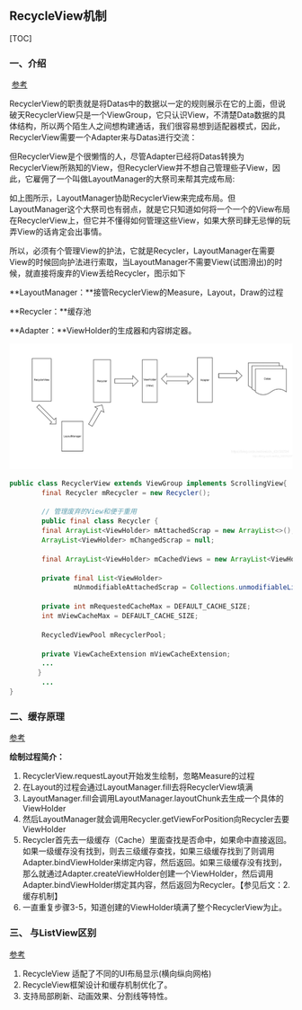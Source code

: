 ## RecycleView机制

[TOC]

### 一、介绍

​	[参考](https://blog.csdn.net/qq_33275597/article/details/93849695)

​	RecyclerView的职责就是将Datas中的数据以一定的规则展示在它的上面，但说破天RecyclerView只是一个ViewGroup，它只认识View，不清楚Data数据的具体结构，所以两个陌生人之间想构建通话，我们很容易想到适配器模式，因此，RecyclerView需要一个Adapter来与Datas进行交流：

​	但RecyclerView是个很懒惰的人，尽管Adapter已经将Datas转换为RecyclerView所熟知的View，但RecyclerView并不想自己管理些子View，因此，它雇佣了一个叫做LayoutManager的大祭司来帮其完成布局:

​	如上图所示，LayoutManager协助RecyclerView来完成布局。但LayoutManager这个大祭司也有弱点，就是它只知道如何将一个一个的View布局在RecyclerView上，但它并不懂得如何管理这些View，如果大祭司肆无忌惮的玩弄View的话肯定会出事情。

所以，必须有个管理View的护法，它就是Recycler，LayoutManager在需要View的时候回向护法进行索取，当LayoutManager不需要View(试图滑出)的时候，就直接将废弃的View丢给Recycler，图示如下

**LayoutManager：**接管RecyclerView的Measure，Layout，Draw的过程

**Recycler：**缓存池

**Adapter：**ViewHolder的生成器和内容绑定器。

![](images/recycleview_frame.png)

```java
public class RecyclerView extends ViewGroup implements ScrollingView{
	    final Recycler mRecycler = new Recycler();

  		// 管理废弃的View和便于重用
  		public final class Recycler {
        final ArrayList<ViewHolder> mAttachedScrap = new ArrayList<>();
        ArrayList<ViewHolder> mChangedScrap = null;

        final ArrayList<ViewHolder> mCachedViews = new ArrayList<ViewHolder>();

        private final List<ViewHolder>
                mUnmodifiableAttachedScrap = Collections.unmodifiableList(mAttachedScrap);

        private int mRequestedCacheMax = DEFAULT_CACHE_SIZE;
        int mViewCacheMax = DEFAULT_CACHE_SIZE;

        RecycledViewPool mRecyclerPool;

        private ViewCacheExtension mViewCacheExtension;
       	...
       }
		...
}
```

### 二、缓存原理

[参考](https://blog.csdn.net/weishenhong/article/details/81844514)

**绘制过程简介：**

1. RecyclerView.requestLayout开始发生绘制，忽略Measure的过程
2. 在Layout的过程会通过LayoutManager.fill去将RecyclerView填满
3. LayoutManager.fill会调用LayoutManager.layoutChunk去生成一个具体的ViewHolder
4. 然后LayoutManager就会调用Recycler.getViewForPosition向Recycler去要ViewHolder
5. Recycler首先去一级缓存（Cache）里面查找是否命中，如果命中直接返回。如果一级缓存没有找到，则去三级缓存查找，如果三级缓存找到了则调用Adapter.bindViewHolder来绑定内容，然后返回。如果三级缓存没有找到，那么就通过Adapter.createViewHolder创建一个ViewHolder，然后调用Adapter.bindViewHolder绑定其内容，然后返回为Recycler。【参见后文：2. 缓存机制】
6. 一直重复步骤3-5，知道创建的ViewHolder填满了整个RecyclerView为止。



### 三、 与ListView区别

[参考](https://www.cnblogs.com/chen-ying/p/12386712.html)

1. RecycleView 适配了不同的UI布局显示(横向纵向网格)
2. RecycleView框架设计和缓存机制优化了。
3. 支持局部刷新、动画效果、分割线等特性。